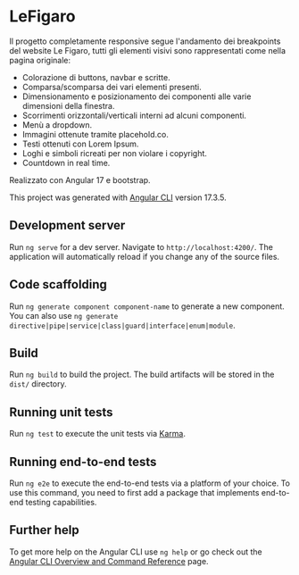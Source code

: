 # LeFigaro

Il progetto completamente responsive segue l'andamento dei breakpoints del website Le Figaro, tutti gli elementi visivi sono rappresentati come nella pagina originale:
- Colorazione di buttons, navbar e scritte.
- Comparsa/scomparsa dei vari elementi presenti.
- Dimensionamento e posizionamento dei componenti alle varie dimensioni della finestra.
- Scorrimenti orizzontali/verticali interni ad alcuni componenti.
- Menù a dropdown.
- Immagini ottenute tramite placehold.co.
- Testi ottenuti con Lorem Ipsum.
- Loghi e simboli ricreati per non violare i copyright.
- Countdown in real time.

Realizzato con Angular 17 e bootstrap.

This project was generated with [Angular CLI](https://github.com/angular/angular-cli) version 17.3.5.

## Development server

Run `ng serve` for a dev server. Navigate to `http://localhost:4200/`. The application will automatically reload if you change any of the source files.

## Code scaffolding

Run `ng generate component component-name` to generate a new component. You can also use `ng generate directive|pipe|service|class|guard|interface|enum|module`.

## Build

Run `ng build` to build the project. The build artifacts will be stored in the `dist/` directory.

## Running unit tests

Run `ng test` to execute the unit tests via [Karma](https://karma-runner.github.io).

## Running end-to-end tests

Run `ng e2e` to execute the end-to-end tests via a platform of your choice. To use this command, you need to first add a package that implements end-to-end testing capabilities.

## Further help

To get more help on the Angular CLI use `ng help` or go check out the [Angular CLI Overview and Command Reference](https://angular.io/cli) page.
